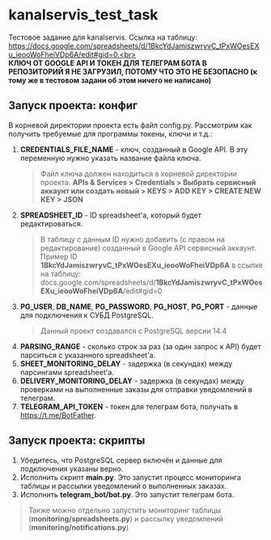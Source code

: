 # kanalservis_test_task
Тестовое задание для kanalservis. Ссылка на таблицу: https://docs.google.com/spreadsheets/d/1BkcYdJamiszwryvC_tPxWOesEXu_ieooWoFheiVDp6A/edit#gid=0.<br><br>
**КЛЮЧ ОТ GOOGLE API И ТОКЕН ДЛЯ ТЕЛЕГРАМ БОТА В РЕПОЗИТОРИЙ Я НЕ ЗАГРУЗИЛ, ПОТОМУ ЧТО ЭТО НЕ БЕЗОПАСНО 
(к тому же в тестовом задани об этом ничего не написано)**

## Запуск проекта: конфиг
В корневой директории проекта есть файл config.py. Рассмотрим как получить требуемые для программы токены, ключи и т.д.:
1. **CREDENTIALS_FILE_NAME** - ключ, созданный в Google API. В эту переменную нужно указать название файла ключа.
   > Файл ключа должен находиться в корневой директории проекта. **APIs & Services > Credentials > Выбрать сервисный 
   > аккаунт или создать новый > KEYS > ADD KEY > CREATE NEW KEY > JSON**
2. **SPREADSHEET_ID** - ID spreadsheet'а, который будет редактироваться. 
   > В таблицу с данным ID нужно добавить (с правом на редактирование) созданный в Google API сервисный аккаунт. 
   > Пример ID **1BkcYdJamiszwryvC_tPxWOesEXu_ieooWoFheiVDp6A** в ссылке на таблицу: 
   > docs.google.com/spreadsheets/d/**1BkcYdJamiszwryvC_tPxWOesEXu_ieooWoFheiVDp6A**/edit#gid=0
3. **PG_USER**, **DB_NAME**, **PG_PASSWORD**, **PG_HOST**, **PG_PORT** - данные для подключения к СУБД PostgreSQL.
   > Данный проект создавался с PostgreSQL версии 14.4
4. **PARSING_RANGE** - сколько строк за раз (за один запрос к API) будет парситься с указанного spreadsheet'а.
5. **SHEET_MONITORING_DELAY** - задержка (в секундах) между парсингами spreadsheet'а.
6. **DELIVERY_MONITORING_DELAY**  - задержка (в секундах) между проверками на выполненные заказы для отправки уведомлений в телеграм.
7. **TELEGRAM_API_TOKEN** - токен для телеграм бота, получать в https://t.me/BotFather.


## Запуск проекта: скрипты
1. Убедитесь, что PostgreSQL сервер включён и данные для подключения указаны верно.
2. Исполнить скрипт **main.py**. Это запустит процесс мониторинга таблицы и рассылки уведомлений о выполненных заказах.
3. Исполнить **telegram_bot/bot.py**. Это запустит телеграм бота.
> Также можно отдельно запустить мониторинг таблицы (**monitoring/spreadsheets.py**) и рассылку уведомлений 
> (**monitoring/notifications.py**)
